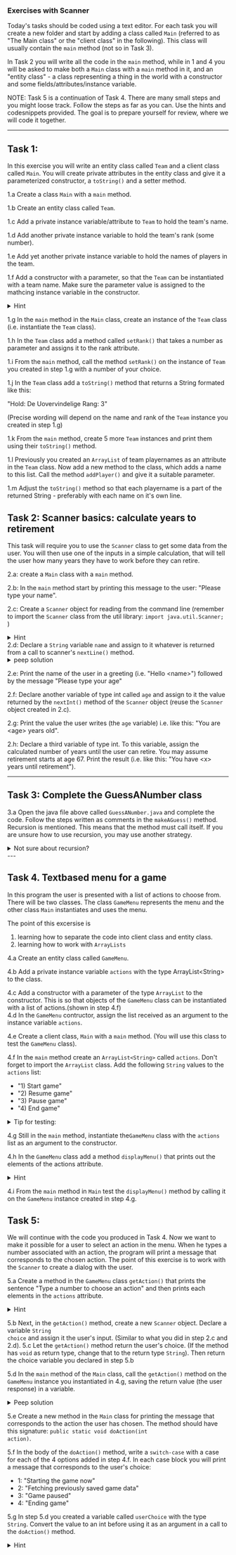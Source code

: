 ### Exercises with Scanner 
Today's tasks should be coded using a text editor. For each task you will create a new folder and start by adding a class called <code>Main</code> (referred to as "The Main class" or the "client class" in the following).
This class will usually contain the <code>main</code> method (not so in Task 3). 

In Task 2 you will write all the code in the <code>main</code> method, while in 1 and 4 you will be asked to make 
both a <code>Main</code> class with a <code>main</code> method in it, and an "entity class" - a class representing a thing in the world
with a constructor and some fields/attributes/instance variable. 

NOTE: Task 5 is a continuation of Task 4. There are many small steps and you might loose track. Follow the steps as far as you can. Use the hints and codesnippets provided. The goal is to prepare yourself for review, where we will code it together. 

---
## Task 1:
In this exercise you will write an entity class called <code>Team</code> and a client class called <code>Main</code>. You will create private attributes in the entity class and give it a parameterized constructor, a <code>toString()</code> and a setter method.

1.a Create a class <code>Main</code> with a <code>main</code> method.

1.b Create an entity class called <code>Team</code>.

1.c Add a private instance variable/attribute to <code>Team</code> to hold the team's name.

1.d Add another private instance variable to hold the team's rank (some number).

1.e Add yet another private instance variable to hold the names of players in the team. 

1.f Add a constructor with a parameter, so that the <code>Team</code> can be instantiated with a team name. Make sure the parameter value is assigned to the mathcing instance variable in the constructor.
<details>
  <summary>Hint</summary>
  <p><code>public Team(String teamName)</code></p>
</details>

1.g In the <code>main</code> method in the <code>Main</code> class, create an instance of the <code>Team</code> class (i.e. instantiate the <code>Team</code> class).

1.h In the <code>Team</code> class add a method called <code>setRank()</code> that takes a number as parameter and assigns it to the rank attribute.

1.i From the <code>main</code> method, call the method <code>setRank()</code> on the instance of <code>Team</code> you created in step 1.g with a number of your choice.

1.j In the <code>Team</code> class add a <code>toString()</code> method that returns a String formated like this:

"Hold: De Uovervindelige
Rang: 3" 

(Precise wording will depend on the name and rank of the <code>Team</code> instance you created in step 1.g)

1.k From the <code>main</code> method, create 5 more <code>Team</code> instances and print them using their <code>toString()</code> method.

1.l Previously you created an <code>ArrayList</code> of team playernames as an attribute in the <code>Team</code> class. Now add a new method to the class, which adds a name to this list. Call the method <code>addPlayer()</code> and give it a suitable parameter. 

1.m Adjust the <code>toString()</code> method so that each playername is a part of the returned String - preferably with each name on it's own line.


## Task 2: Scanner basics: calculate years to retirement 
This task will require you to use the <code>Scanner</code> class to get some data from the user. You will then use one of the inputs in a simple calculation, that will tell the user how many years they have to work before they can retire.

2.a: create a <code>Main</code> class with a <code>main</code> method.

2.b: In the <code>main</code> method start by printing this message to the user: "Please type your name".

2.c: Create a <code>Scanner</code> object for reading from the command line (remember to import the <code>Scanner</code> class from the util library: <code>import java.util.Scanner; </code>)
<details>
  <summary>Hint</summary>
  <p><code>Scanner scanner = new Scanner(System.in);</code></p>
</details>
2.d: Declare a <code>String</code> variable <code>name</code> and assign to it whatever is returned from a call to scanner's <code>nextLine()</code> method.
<details>
  <summary>peep solution</summary>
  <p><code>String input =  scanner.nextLine();</code></p>
</details>

2.e: Print the name of the user in a greeting (i.e. "Hello \<name\>") followed by the message "Please type your age"

2.f: Declare another variable of type int  called <code>age</code> and assign to it the value returned by the <code>nextInt()</code> method of the <code>Scanner</code> object (reuse the <code>Scanner</code> object created in 2.c).

2.g: Print the value the user writes (the <code>age</code> variable) i.e. like this: "You are \<age\> years old".

2.h: Declare a third variable of type int. To this variable, assign the calculated number of years until the user can retire. You may assume retirement starts at age 67. Print the result (i.e. like this: "You have \<x\> years until retirement").

---

## Task 3: Complete the GuessANumber class
3.a Open the java file above called <code>GuessANumber.java</code> and complete the code. Follow the steps written as comments in the <code>makeAGuess()</code> method. Recursion is mentioned. This means that the method must call itself. If you are unsure how to use recursion, you may use another strategy.
<details>
  <summary>Not sure about recursion?</summary>
  <p><a href="https://www.geeksforgeeks.org/recursion-in-java/">Read about it here</a></p>
</details>
---

## Task 4. Textbased menu for a game
In this program the user is presented with a list of actions to choose from. There will be two classes. The class <code>GameMenu</code> represents the menu and the other class <code>Main</code> instantiates and uses the menu. 

The point of this excersise is 
1. learning how to separate the code into client class and entity class. 
2. learning how to work with <code>ArrayLists</code>

4.a Create an entity class called <code>GameMenu</code>.

4.b Add a private instance variable <code>actions</code> with the type ArrayList\<String\> to the class.

4.c Add a constructor with a parameter of the type <code>ArrayList</code> to the constructor. This is so that objects of the <code>GameMenu</code> class can be instantiated with a list of actions.(shown in step 4.f)  
4.d In the <code>GameMenu</code> contructor, assign the list received as an argument to the instance variable <code>actions</code>. 

4.e Create a client class, <code>Main</code> with a <code>main</code> method. (You will use this class to test the <code>GameMenu</code> class).

4.f In the <code>main</code> method create an <code>ArrayList\<String\></code> called <code>actions</code>. Don't forget to import the <code>ArrayList</code> class. 
Add the following <code>String</code> values to the <code>actions</code> list:
+ "1) Start game"
+ "2) Resume game"
+ "3) Pause game"
+ "4) End game"

<details>
  <summary>Tip for testing:</summary>
You can test the actions <code>ArrayList</code> by printing one of the elements:

<code>
System.out.print(actions.get(2)) // expected output: "Pause game"
</code>
</details>

4.g Still in the <code>main</code> method, instantiate the<code>GameMenu</code> class with the <code>actions</code> list as an argument to the constructor. 

4.h In the <code>GameMenu</code> class add a method <code>displayMenu()</code> that prints out the elements of the actions attribute. 
<details>
  <summary>Hint</summary>
  <p>you may use a <code>for-each</code>loop for printing the options
  </p>
</details>

4.i From the <code>main</code> method in <code>Main</code> test the <code>displayMenu()</code> method by calling it on the <code>GameMenu</code> instance created in step 4.g. 


## Task 5:
We will continue with the code you produced in Task 4. Now we want to make it possible for a user to select an action in the menu. When he types a number associated with an action, the program will print a message that corresponds to the chosen action. 
The point of this exercise is to work with the <code>Scanner</code> to create a dialog with the user.

5.a Create a method in the <code>GameMenu</code> class <code>getAction()</code> that prints the sentence "Type a number to choose an action" and then prints each elements in the <code>actions</code> attribute. 
 <details>
  <summary>Hint</summary>
  <p>Reuse the <code>displayMenu</code> method you wrote in step 4.h to accomplish the last bit. 
  </p>
</details>

5.b Next, in the <code>getAction()</code> method, create a new <code>Scanner</code> object. Declare a variable <code>String choice</code> and assign it the user's input. (Similar to what you did in step 2.c and 2.d).
5.c Let the <code>getAction()</code> method return the user's choice. (If the method has <code>void</code> as return type, change that to the return type <code>String</code>). Then return the choice variable you declared in step 5.b 

5.d In the <code>main</code> method of the <code>Main</code> class, call the <code>getAction()</code> method on the <code>GameMenu</code> instance you instantiated in 4.g, saving the return value (the user response) in a variable. 
<details>
  <summary>Peep solution</summary>
  <p>
    <code>
    String userChoice = getAction();
</code>
</p>
</details>

5.e Create a new method in the <code>Main</code> class for printing the message that corresponds to the action the user has chosen. The method should have this signature: <code>public static void doAction(int action)</code>. 

5.f In the body of the <code>doAction()</code> method, write a <code>switch-case</code> with a case for each of the 4 options added in step 4.f. In each case block you will print a message that corresponds to the user's choice:
   + 1: "Starting the game now"
   + 2: "Fetching previously saved game data"
   + 3: "Game paused"
   + 4: "Ending game"

5.g In step 5.d you created a variable called <code>userChoice</code> with the type <code>String</code>. Convert the value to an int before using it as an argument in a call to the <code>doAction()</code> method.
<details>
  <summary>Hint</summary>
  <p>
    You can parse from a <code>String</code> to an int by using
    <code>
    Integer.parseInt()
</code>
    Look it up in Java's API.
</p>
</details>





